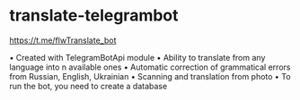 # translate-telegrambot
https://t.me/flwTranslate_bot

• Сreated with TelegramBotApi module
• Ability to translate from any language into n available ones
• Automatic correction of grammatical errors from Russian, English, Ukrainian
• Scanning and translation from photo
• To run the bot, you need to create a database
